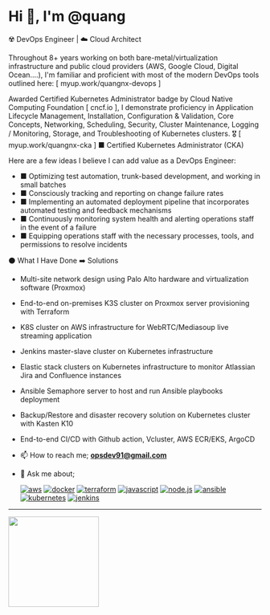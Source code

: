 # Hi 👋, I'm @quang

☢️ DevOps Engineer | ☁️ Cloud Architect

Throughout 8+ years working on both bare-metal/virtualization infrastructure and public cloud providers (AWS, Google Cloud, Digital Ocean....), I'm familiar and proficient with most of the modern DevOps tools outlined here: [ myup.work/quangnx-devops ]

Awarded Certified Kubernetes Administrator badge by Cloud Native Computing Foundation [ cncf.io ], I demonstrate proficiency in Application Lifecycle Management, Installation, Configuration & Validation, Core Concepts, Networking, Scheduling, Security, Cluster Maintenance, Logging / Monitoring, Storage, and Troubleshooting of Kubernetes clusters.
🎖️ [ myup.work/quangnx-cka ] ■ Certified Kubernetes Administrator (CKA)

Here are a few ideas I believe I can add value as a DevOps Engineer:
- ■ Optimizing test automation, trunk-based development, and working in small batches
- ■ Consciously tracking and reporting on change failure rates 
- ■ Implementing an automated deployment pipeline that incorporates automated testing and feedback mechanisms
- ■ Continuously monitoring system health and alerting operations staff in the event of a failure
- ■ Equipping operations staff with the necessary processes, tools, and permissions to resolve incidents

⚫ What I Have Done
➡️ Solutions
- Multi-site network design using Palo Alto hardware and virtualization software (Proxmox)
- End-to-end on-premises K3S cluster on Proxmox server provisioning with Terraform
- K8S cluster on AWS infrastructure for WebRTC/Mediasoup live streaming application
- Jenkins master-slave cluster on Kubernetes infrastructure
- Elastic stack clusters on Kubernetes infrastructure to monitor Atlassian Jira and Confluence instances
- Ansible Semaphore server to host and run Ansible playbooks deployment
- Backup/Restore and disaster recovery solution on Kubernetes cluster with Kasten K10
- End-to-end CI/CD with Github action, Vcluster, AWS ECR/EKS, ArgoCD

- 📫 How to reach me; **opsdev91@gmail.com**
- 💬 Ask me about;

  [![aws](https://img.shields.io/badge/-aws-orange?logo=amazonaws)](https://aws.amazon.com/)
  [![docker](https://img.shields.io/badge/-docker-blue?logo=docker)](https://docker.com/)
  [![terraform](https://img.shields.io/badge/-terraform-blueviolet?logo=terraform)](https://terraform.io/)
  [![javascript](https://img.shields.io/badge/-javascript-yellow?logo=javascript)](https://www.javascript.com/)
  [![node.js](https://img.shields.io/badge/-node.js-green?logo=nodedotjs)](https://www.nodejs.org/)
  [![ansible](https://img.shields.io/badge/-ansible-000000?logo=ansible)](https://www.ansible.com/)
  [![kubernetes](https://img.shields.io/badge/-kubernetes-326CE5?logo=kubernetes)](https://kubernetes.io/)
  [![jenkins](https://img.shields.io/badge/-jenkins-D24939?logo=jenkins)](https://www.jenkins.io/)

---

<div>
  <a href="https://github.com/opsdev91">
  <img height="180em" src="https://github-readme-stats.vercel.app/api/top-langs/?username=opsdev91&layout=compact&langs_count=6"/>
</div>

